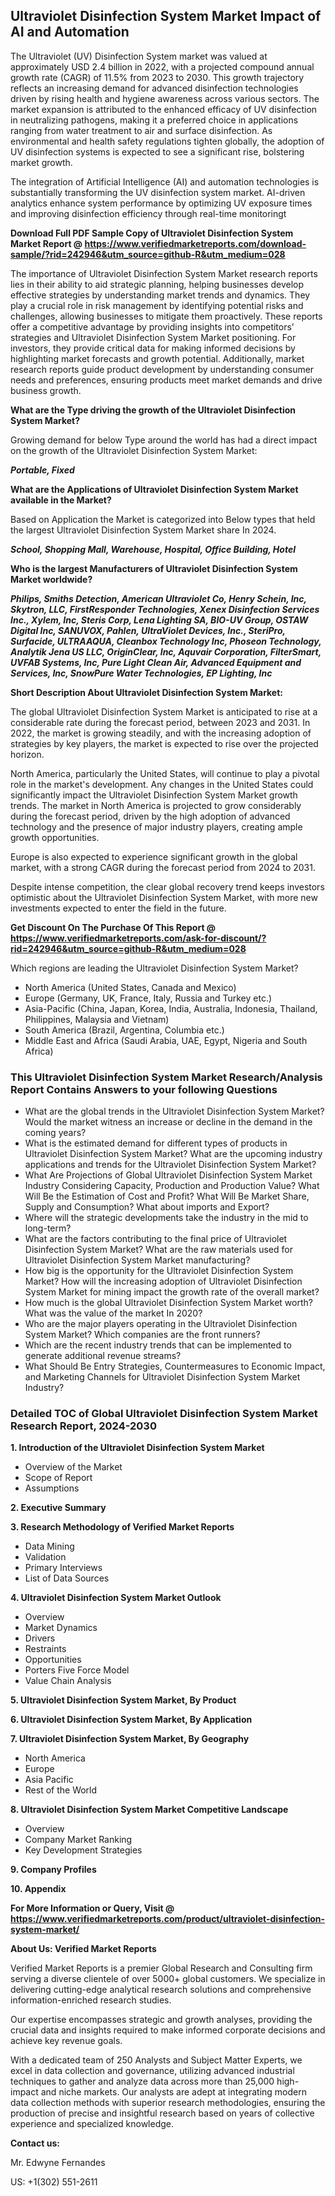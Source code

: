 <h2>Ultraviolet Disinfection System Market Impact of AI and Automation</h2><p>The Ultraviolet (UV) Disinfection System market was valued at approximately USD 2.4 billion in 2022, with a projected compound annual growth rate (CAGR) of 11.5% from 2023 to 2030. This growth trajectory reflects an increasing demand for advanced disinfection technologies driven by rising health and hygiene awareness across various sectors. The market expansion is attributed to the enhanced efficacy of UV disinfection in neutralizing pathogens, making it a preferred choice in applications ranging from water treatment to air and surface disinfection. As environmental and health safety regulations tighten globally, the adoption of UV disinfection systems is expected to see a significant rise, bolstering market growth.</p><p>The integration of Artificial Intelligence (AI) and automation technologies is substantially transforming the UV disinfection system market. AI-driven analytics enhance system performance by optimizing UV exposure times and improving disinfection efficiency through real-time monitoringt</p><p id="" class=""><strong>Download Full PDF Sample Copy of Ultraviolet Disinfection System Market Report @ <a href="https://www.verifiedmarketreports.com/download-sample/?rid=242946&utm_source=github-R&utm_medium=028" target="_blank">https://www.verifiedmarketreports.com/download-sample/?rid=242946&utm_source=github-R&utm_medium=028</a></strong></p><p>The importance of&nbsp;Ultraviolet Disinfection System Market research reports lies in their ability to aid strategic planning, helping businesses develop effective strategies by understanding market trends and dynamics. They play a crucial role in risk management by identifying potential risks and challenges, allowing businesses to mitigate them proactively. These reports offer a competitive advantage by providing insights into competitors' strategies and Ultraviolet Disinfection System Market positioning. For investors, they provide critical data for making informed decisions by highlighting market forecasts and growth potential. Additionally, market research reports guide product development by understanding consumer needs and preferences, ensuring products meet market demands and drive business growth.</p><p><strong>What are the&nbsp;Type driving the growth of the Ultraviolet Disinfection System Market?</strong></p><p id="" class="">Growing demand for below Type around the world has had a direct impact on the growth of the Ultraviolet Disinfection System Market:</p><em><strong>Portable, Fixed</strong></em></p><strong>What are the&nbsp;Applications&nbsp;of Ultraviolet Disinfection System Market available in the Market?</strong></p><p id="" class="">Based on Application the Market is categorized into Below types that held the largest Ultraviolet Disinfection System Market share In 2024.</p><em><strong>School, Shopping Mall, Warehouse, Hospital, Office Building, Hotel</strong></em></p><strong>Who is the largest Manufacturers of Ultraviolet Disinfection System Market worldwide?</strong></p><p><em><strong>Philips, Smiths Detection, American Ultraviolet Co, Henry Schein, Inc, Skytron, LLC, FirstResponder Technologies, Xenex Disinfection Services Inc., Xylem, Inc, Steris Corp, Lena Lighting SA, BIO-UV Group, OSTAW Digital Inc, SANUVOX, Pahlen, UltraViolet Devices, Inc., SteriPro, Surfacide, ULTRAAQUA, Cleanbox Technology Inc, Phoseon Technology, Analytik Jena US LLC, OriginClear, Inc, Aquvair Corporation, FilterSmart, UVFAB Systems, Inc, Pure Light Clean Air, Advanced Equipment and Services, Inc, SnowPure Water Technologies, EP Lighting, Inc</strong></em></p><p id="" class=""><strong>Short Description About Ultraviolet Disinfection System Market:</strong></p><p>The global Ultraviolet Disinfection System Market is anticipated to rise at a considerable rate during the forecast period, between 2023 and 2031. In 2022, the market is growing steadily, and with the increasing adoption of strategies by key players, the market is expected to rise over the projected horizon.</p><p>North America, particularly the United States, will continue to play a pivotal role in the market's development. Any changes in the United States could significantly impact the Ultraviolet Disinfection System Market growth trends. The market in North America is projected to grow considerably during the forecast period, driven by the high adoption of advanced technology and the presence of major industry players, creating ample growth opportunities.</p><p>Europe is also expected to experience significant growth in the global market, with a strong CAGR during the forecast period from 2024 to 2031.</p><p>Despite intense competition, the clear global recovery trend keeps investors optimistic about the Ultraviolet Disinfection System Market, with more new investments expected to enter the field in the future.</p><p id="" class=""><strong>Get Discount On The Purchase Of This Report @ <a href="https://www.verifiedmarketreports.com/ask-for-discount/?rid=242946&utm_source=github-R&utm_medium=028" target="_blank">https://www.verifiedmarketreports.com/ask-for-discount/?rid=242946&utm_source=github-R&utm_medium=028</a></strong></p>Which regions are leading the Ultraviolet Disinfection System Market?</p><ul><li>North America (United States, Canada and Mexico)</li><li>Europe (Germany, UK, France, Italy, Russia and Turkey etc.)</li><li>Asia-Pacific (China, Japan, Korea, India, Australia, Indonesia, Thailand, Philippines, Malaysia and Vietnam)</li><li>South America (Brazil, Argentina, Columbia etc.)</li><li>Middle East and Africa (Saudi Arabia, UAE, Egypt, Nigeria and South Africa)</li></ul><h3 id="" class="">This Ultraviolet Disinfection System Market Research/Analysis Report Contains Answers to your following Questions</h3><ul><li>What are the global trends in the Ultraviolet Disinfection System Market? Would the market witness an increase or decline in the demand in the coming years?</li><li>What is the estimated demand for different types of products in Ultraviolet Disinfection System Market? What are the upcoming industry applications and trends for the Ultraviolet Disinfection System Market?</li><li>What Are Projections of Global Ultraviolet Disinfection System Market Industry Considering Capacity, Production and Production Value? What Will Be the Estimation of Cost and Profit? What Will Be Market Share, Supply and Consumption? What about imports and Export?</li><li>Where will the strategic developments take the industry in the mid to long-term?</li><li>What are the factors contributing to the final price of Ultraviolet Disinfection System Market? What are the raw materials used for Ultraviolet Disinfection System Market manufacturing?</li><li>How big is the opportunity for the Ultraviolet Disinfection System Market? How will the increasing adoption of Ultraviolet Disinfection System Market for mining impact the growth rate of the overall market?</li><li>How much is the global Ultraviolet Disinfection System Market worth? What was the value of the market In 2020?</li><li>Who are the major players operating in the Ultraviolet Disinfection System Market? Which companies are the front runners?</li><li>Which are the recent industry trends that can be implemented to generate additional revenue streams?</li><li>What Should Be Entry Strategies, Countermeasures to Economic Impact, and Marketing Channels for Ultraviolet Disinfection System Market Industry?</li></ul><h3 id="" class="">Detailed TOC of Global Ultraviolet Disinfection System Market Research Report, 2024-2030</h3><p id="" class=""><strong>1. Introduction of the Ultraviolet Disinfection System Market</strong></p><ul><li>Overview of the Market</li><li>Scope of Report</li><li>Assumptions</li></ul><p id="" class=""><strong>2. Executive Summary</strong></p><p id="" class=""><strong>3. Research Methodology of Verified Market Reports</strong></p><ul><li>Data Mining</li><li>Validation</li><li>Primary Interviews</li><li>List of Data Sources</li></ul><p id="" class=""><strong>4. Ultraviolet Disinfection System Market Outlook</strong></p><ul><li>Overview</li><li>Market Dynamics</li><li>Drivers</li><li>Restraints</li><li>Opportunities</li><li>Porters Five Force Model</li><li>Value Chain Analysis</li></ul><p id="" class=""><strong>5. Ultraviolet Disinfection System Market, By Product</strong></p><p id="" class=""><strong>6. Ultraviolet Disinfection System Market, By Application</strong></p><p id="" class=""><strong>7. Ultraviolet Disinfection System Market, By Geography</strong></p><ul><li>North America</li><li>Europe</li><li>Asia Pacific</li><li>Rest of the World</li></ul><p id="" class=""><strong>8. Ultraviolet Disinfection System Market Competitive Landscape</strong></p><ul><li>Overview</li><li>Company Market Ranking</li><li>Key Development Strategies</li></ul><p id="" class=""><strong>9. Company Profiles</strong></p><p id="" class=""><strong>10. Appendix</strong></p><p id="" class=""><strong>For More Information or Query, Visit @ <a href="https://www.verifiedmarketreports.com/product/ultraviolet-disinfection-system-market/" target="_blank">https://www.verifiedmarketreports.com/product/ultraviolet-disinfection-system-market/</a></strong></p><p id="" class=""><strong>About Us: Verified Market Reports</strong></p><p id="" class="">Verified Market Reports is a premier Global Research and Consulting firm serving a diverse clientele of over 5000+ global customers. We specialize in delivering cutting-edge analytical research solutions and comprehensive information-enriched research studies.</p><p id="" class="">Our expertise encompasses strategic and growth analyses, providing the crucial data and insights required to make informed corporate decisions and achieve key revenue goals.</p><p id="" class="">With a dedicated team of 250 Analysts and Subject Matter Experts, we excel in data collection and governance, utilizing advanced industrial techniques to gather and analyze data across more than 25,000 high-impact and niche markets. Our analysts are adept at integrating modern data collection methods with superior research methodologies, ensuring the production of precise and insightful research based on years of collective experience and specialized knowledge.</p><p id="" class=""><strong>Contact us:</strong></p><p id="" class="">Mr. Edwyne Fernandes</p><p id="" class="">US: +1(302) 551-2611</p>